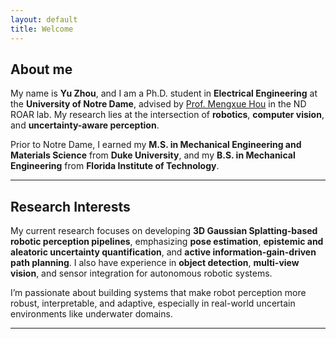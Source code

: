 ```yaml
---
layout: default
title: Welcome
---
```


## About me

My name is **Yu Zhou**, and I am a Ph.D. student in **Electrical Engineering** at the **University of Notre Dame**, advised by [Prof. Mengxue Hou](https://engineering.nd.edu/faculty/mengxue-hou/) in the ND ROAR lab. My research lies at the intersection of **robotics**, **computer vision**, and **uncertainty-aware perception**.

Prior to Notre Dame, I earned my **M.S. in Mechanical Engineering and Materials Science** from **Duke University**, and my **B.S. in Mechanical Engineering** from **Florida Institute of Technology**.

---

## Research Interests

My current research focuses on developing **3D Gaussian Splatting-based robotic perception pipelines**, emphasizing **pose estimation**, **epistemic and aleatoric uncertainty quantification**, and **active information-gain-driven path planning**. I also have experience in **object detection**, **multi-view vision**, and sensor integration for autonomous robotic systems.

I’m passionate about building systems that make robot perception more robust, interpretable, and adaptive, especially in real-world uncertain environments like underwater domains.

---
